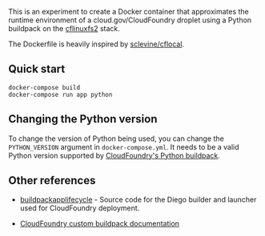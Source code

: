 This is an experiment to create a Docker container that approximates
the runtime environment of a cloud.gov/CloudFoundry droplet
using a Python buildpack on the [cflinuxfs2][] stack.

The Dockerfile is heavily inspired by [sclevine/cflocal][].

## Quick start

```
docker-compose build
docker-compose run app python
```

## Changing the Python version

To change the version of Python being used, you can change the
`PYTHON_VERSION` argument in `docker-compose.yml`. It needs
to be a valid Python version supported by
[CloudFoundry's Python buildpack][python-buildpack].

## Other references

* [buildpackapplifecycle][] - Source code for the Diego builder and
  launcher used for CloudFoundry deployment.

* [CloudFoundry custom buildpack documentation][cfdocs]

[cflinuxfs2]: https://github.com/cloudfoundry/stacks/tree/master/cflinuxfs2
[sclevine/cflocal]: https://github.com/sclevine/cflocal
[buildpackapplifecycle]: https://github.com/cloudfoundry/buildpackapplifecycle
[python-buildpack]: https://github.com/cloudfoundry/python-buildpack
[cfdocs]: https://docs.cloudfoundry.org/buildpacks/custom.html
